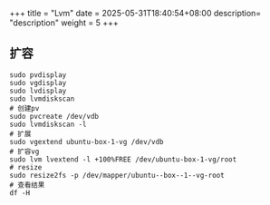 +++
title = "Lvm"
date =  2025-05-31T18:40:54+08:00
description= "description"
weight = 5
+++

## 扩容

```shell
sudo pvdisplay
sudo vgdisplay
sudo lvdisplay
sudo lvmdiskscan
# 创建pv
sudo pvcreate /dev/vdb
sudo lvmdiskscan -l
# 扩展
sudo vgextend ubuntu-box-1-vg /dev/vdb
# 扩容vg
sudo lvm lvextend -l +100%FREE /dev/ubuntu-box-1-vg/root
# resize
sudo resize2fs -p /dev/mapper/ubuntu--box--1--vg-root
# 查看结果
df -H
```
